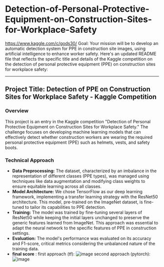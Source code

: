 # Detection-of-Personal-Protective-Equipment-on-Construction-Sites-for-Workplace-Safety
https://www.kaggle.com/c/gods30/
Goal: Your mission will be to develop an automatic detection system for PPE in construction site images, using artificial intelligence to enhance worker safety.
Here's an updated README file that reflects the specific title and details of the Kaggle competition on the detection of personal protective equipment (PPE) on construction sites for workplace safety:

---

## Project Title: Detection of PPE on Construction Sites for Workplace Safety - Kaggle Competition

### Overview
This project is an entry in the Kaggle competition "Detection of Personal Protective Equipment on Construction Sites for Workplace Safety." The challenge focuses on developing machine learning models that can effectively detect whether construction workers are wearing the required personal protective equipment (PPE) such as helmets, vests, and safety boots.

### Technical Approach
- **Data Preprocessing:** The dataset, characterized by an imbalance in the representation of different classes (PPE types), was managed using techniques like data augmentation and modifying class weights to ensure equitable learning across all classes.
- **Model Architecture:** We chose TensorFlow as our deep learning framework, implementing a transfer learning strategy with the ResNet50 architecture. This model, pre-trained on the ImageNet dataset, is fine-tuned to tailor its capabilities to PPE detection.
- **Training:** The model was trained by fine-tuning several layers of ResNet50 while keeping the initial layers unchanged to preserve the generic features learned from ImageNet. This approach was essential to adapt the neural network to the specific features of PPE in construction settings.
- **Evaluation:** The model's performance was evaluated on its accuracy and F1-score, critical metrics considering the unbalanced nature of the training data.
- **final score** :
  first approach (tf):
![image](https://github.com/NadhemBenhadjali/Detection-of-Personal-Protective-Equipment-on-Construction-Sites-for-Workplace-Safety/assets/153218589/b0ab88c8-8f94-4fdc-9f56-584289168f61)
 second approach (pytorch):
![image](https://github.com/NadhemBenhadjali/Detection-of-Personal-Protective-Equipment-on-Construction-Sites-for-Workplace-Safety-/assets/153218589/eede8d77-5b7f-427f-9b7e-0dd0035c44d2)

